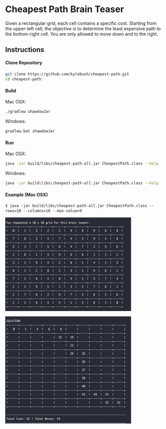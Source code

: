 # Cheapest Path Brain Teaser
 Given a rectangular grid, each cell contains a specific cost. Starting
 from the upper-left cell, the objective is to determine the least
 expensive path to the bottom-right cell. You are only allowed to move
 down and to the right.

## Instructions

#### Clone Repository
```bash
git clone https://github.com/kylebush/cheapest-path.git
cd cheapest-path
```

#### Build
Mac OSX:
```bash
./gradlew shawdowJar
```
Windows:
```bash
gradlew.bat shawdowJar
```

#### Run
Mac OSX:
```bash
java -jar build/libs/cheapest-path-all.jar CheapestPath.class --help
```
Windows:
```bash
java -jar build\libs\cheapest-path-all.jar CheapestPath.class --help
```

#### Example (Mac OSX)

```
$ java -jar build/libs/cheapest-path-all.jar CheapestPath.class --rows=10 --columns=10 --max-value=9
```
![Image](screenshot1.png?raw=true)

![Image](screenshot2.png?raw=true)